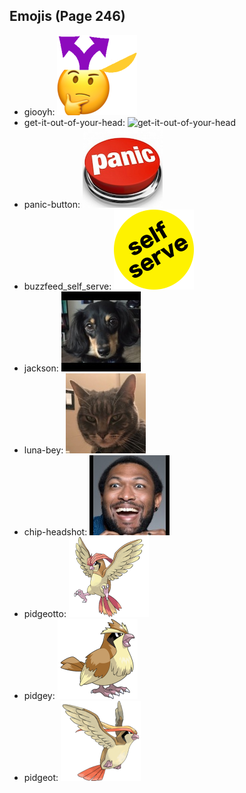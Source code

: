 
## Emojis (Page 246)

* giooyh: ![giooyh](output/giooyh.png)
* get-it-out-of-your-head: ![get-it-out-of-your-head](output/get-it-out-of-your-head)
* panic-button: ![panic-button](output/panic-button.png)
* buzzfeed_self_serve: ![buzzfeed_self_serve](output/buzzfeed_self_serve.png)
* jackson: ![jackson](output/jackson.jpg)
* luna-bey: ![luna-bey](output/luna-bey.jpg)
* chip-headshot: ![chip-headshot](output/chip-headshot.jpg)
* pidgeotto: ![pidgeotto](output/pidgeotto.png)
* pidgey: ![pidgey](output/pidgey.png)
* pidgeot: ![pidgeot](output/pidgeot.png)
